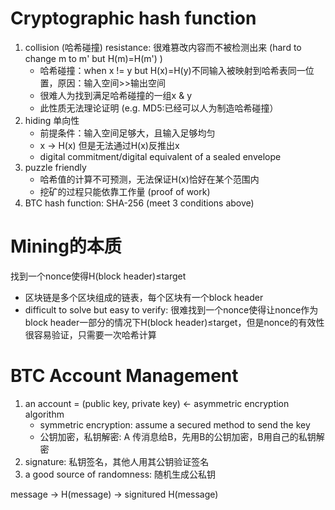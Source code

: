 # Cryptographic hash function
1. collision (哈希碰撞) resistance: 很难篡改内容而不被检测出来 (hard to change m to m' but H(m)=H(m') )
   - 哈希碰撞：when x != y but H(x)=H(y)不同输入被映射到哈希表同一位置，原因：输入空间>>输出空间
   - 很难人为找到满足哈希碰撞的一组x & y
   - 此性质无法理论证明 (e.g. MD5:已经可以人为制造哈希碰撞）
2. hiding 单向性
   - 前提条件：输入空间足够大，且输入足够均匀
   - x -> H(x) 但是无法通过H(x)反推出x
   - digital commitment/digital equivalent of a sealed envelope
3. puzzle friendly
   - 哈希值的计算不可预测，无法保证H(x)恰好在某个范围内
   - 挖矿的过程只能依靠工作量 (proof of work)
4. BTC hash function: SHA-256 (meet 3 conditions above)
# Mining的本质
找到一个nonce使得H(block header)$\leq$target
- 区块链是多个区块组成的链表，每个区块有一个block header
- difficult to solve but easy to verify: 很难找到一个nonce使得让nonce作为block header一部分的情况下H(block header)$\leq$target，但是nonce的有效性很容易验证，只需要一次哈希计算
# BTC Account Management
1. an account = (public key, private key) <- asymmetric encryption algorithm
   - symmetric encryption: assume a secured method to send the key
   - 公钥加密，私钥解密: A 传消息给B，先用B的公钥加密，B用自己的私钥解密
2. signature: 私钥签名，其他人用其公钥验证签名
3. a good source of randomness: 随机生成公私钥

message -> H(message) -> signitured H(message)
